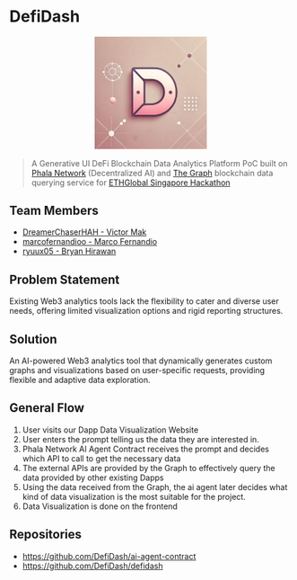 # DefiDash

<center>
<img src="https://github.com/DefiDash/.github/blob/main/defidash.png?raw=true"/ width=200>
</center>

> A Generative UI DeFi Blockchain Data Analytics Platform PoC built on <a href="https://phala.network">Phala Network</a> (Decentralized AI) and <a href="https://thegraph.com">The Graph</a> blockchain data querying service for <a href="https://ethglobal.com/events/singapore2024">ETHGlobal Singapore Hackathon</a>

## Team Members
- <a href="https://github.com/DreamerChaserHAH">DreamerChaserHAH - Victor Mak</a><br>
- <a href="https://github.com/marcofernandioo">marcofernandioo - Marco Fernandio</a>
- <a href="https://github.com/ryuux05">ryuux05 - Bryan Hirawan</a>

## Problem Statement

Existing Web3 analytics tools lack the flexibility to cater and diverse user needs, offering limited visualization options and rigid reporting structures.

## Solution

An AI-powered Web3 analytics tool that dynamically generates custom graphs and visualizations based on user-specific requests, providing flexible and adaptive data exploration.

## General Flow

1. User visits our Dapp Data Visualization Website
2. User enters the prompt telling us the data they are interested in.
3. Phala Network AI Agent Contract receives the prompt and decides which API to call to get the necessary data
4. The external APIs are provided by the Graph to effectively query the data provided by other existing Dapps
5. Using the data received from the Graph, the ai agent later decides what kind of data visualization is the most suitable for the project.
6. Data Visualization is done on the frontend

## Repositories

- <a href="AI Agent Smart Contract">https://github.com/DefiDash/ai-agent-contract</a>
- <a href="DeFiDash Frontend">https://github.com/DefiDash/defidash</a>
